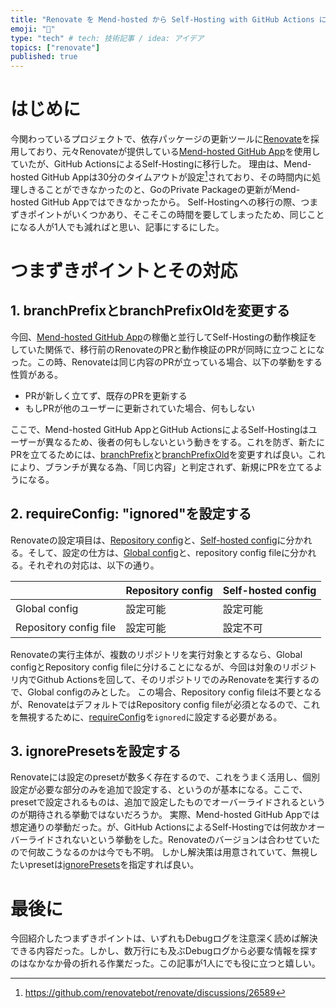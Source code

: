 ```yaml
---
title: "Renovate を Mend-hosted から Self-Hosting with GitHub Actions に変更した"
emoji: "🔄️"
type: "tech" # tech: 技術記事 / idea: アイデア
topics: ["renovate"]
published: true
---
```


# はじめに

今関わっているプロジェクトで、依存パッケージの更新ツールに[Renovate](https://github.com/renovatebot/renovate)を採用しており、元々Renovateが提供している[Mend-hosted GitHub App](https://github.com/apps/renovate)を使用していたが、GitHub ActionsによるSelf-Hostingに移行した。
理由は、Mend-hosted GitHub Appは30分のタイムアウトが設定[^1]されており、その時間内に処理しきることができなかったのと、GoのPrivate Packageの更新がMend-hosted GitHub Appではできなかったから。
Self-Hostingへの移行の際、つまずきポイントがいくつかあり、そこそこの時間を要してしまったため、同じことになる人が1人でも減ればと思い、記事にするにした。

[^1]: https://github.com/renovatebot/renovate/discussions/26589

# つまずきポイントとその対応

## 1. branchPrefixとbranchPrefixOldを変更する

今回、[Mend-hosted GitHub App](https://github.com/apps/renovate)の稼働と並行してSelf-Hostingの動作検証をしていた関係で、移行前のRenovateのPRと動作検証のPRが同時に立つことになった。この時、Renovateは同じ内容のPRが立っている場合、以下の挙動をする性質がある。
- PRが新しく立てず、既存のPRを更新する
- もしPRが他のユーザーに更新されていた場合、何もしない

ここで、Mend-hosted GitHub AppとGitHub ActionsによるSelf-Hostingはユーザーが異なるため、後者の何もしないという動きをする。これを防ぎ、新たにPRを立てるためには、[branchPrefix](https://docs.renovatebot.com/configuration-options/#branchprefix)と[branchPrefixOld](https://docs.renovatebot.com/configuration-options/#branchprefixold)を変更すれば良い。これにより、ブランチが異なる為、「同じ内容」と判定されず、新規にPRを立てるようになる。

## 2. requireConfig: "ignored"を設定する

Renovateの設定項目は、[Repository config](https://docs.renovatebot.com/configuration-options/)と、[Self-hosted config](https://docs.renovatebot.com/self-hosted-configuration/)に分かれる。そして、設定の仕方は、[Global config](https://docs.renovatebot.com/getting-started/running/#global-config)と、repository config fileに分かれる。それぞれの対応は、以下の通り。

||Repository config|Self-hosted config|
|-|-|-|
|Global config|設定可能|設定可能|
|Repository config file|設定可能|設定不可|

Renovateの実行主体が、複数のリポジトリを実行対象とするなら、Global configとRepository config fileに分けることになるが、今回は対象のリポジトリ内でGithub Actionsを回して、そのリポジトリでのみRenovateを実行するので、Global configのみとした。
この場合、Repository config fileは不要となるが、RenovateはデフォルトではRepository config fileが必須となるので、これを無視するために、[requireConfig](https://docs.renovatebot.com/self-hosted-configuration/#requireconfig)を`ignored`に設定する必要がある。

## 3. ignorePresetsを設定する

Renovateには設定のpresetが数多く存在するので、これをうまく活用し、個別設定が必要な部分のみを追加で設定する、というのが基本になる。ここで、presetで設定されるものは、追加で設定したものでオーバーライドされるというのが期待される挙動ではないだろうか。
実際、Mend-hosted GitHub Appでは想定通りの挙動だった。が、GitHub ActionsによるSelf-Hostingでは何故かオーバーライドされないという挙動をした。Renovateのバージョンは合わせていたので何故こうなるのかは今でも不明。
しかし解決策は用意されていて、無視したいpresetは[ignorePresets](https://docs.renovatebot.com/configuration-options/#ignorepresets)を指定すれば良い。

# 最後に

今回紹介したつまずきポイントは、いずれもDebugログを注意深く読めば解決できる内容だった。しかし、数万行にも及ぶDebugログから必要な情報を探すのはなかなか骨の折れる作業だった。この記事が1人にでも役に立つと嬉しい。
